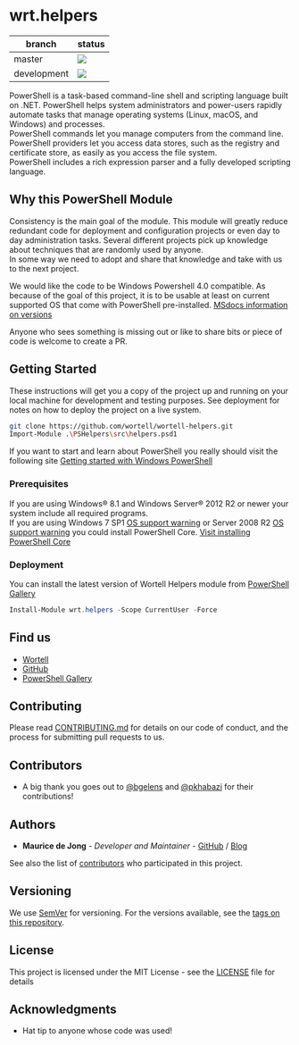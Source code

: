 # wrt.helpers

| branch      | status                                                                                              |
| ----------- | --------------------------------------------------------------------------------------------------- |
| master      | ![](https://github.com/wortell/wortell-helpers/workflows/Build-Module/badge.svg?branch=master)      |
| development | ![](https://github.com/wortell/wortell-helpers/workflows/Build-Module/badge.svg?branch=development) |


PowerShell is a task-based command-line shell and scripting language built on .NET. PowerShell helps system administrators and power-users rapidly automate tasks that manage operating systems (Linux, macOS, and Windows) and processes.  
PowerShell commands let you manage computers from the command line.  
PowerShell providers let you access data stores, such as the registry and certificate store, as easily as you access the file system.  
PowerShell includes a rich expression parser and a fully developed scripting language.

## Why this PowerShell Module
Consistency is the main goal of the module.  This module will greatly reduce redundant code for deployment and configuration projects or even day to day administration tasks.  Several different projects pick up knowledge about techniques that are randomly used by anyone.  
In some way we need to adopt and share that knowledge and take with us to the next project. 

We would like the code to be Windows Powershell 4.0 compatible. As because of the goal of this project, it is to be usable at least on current supported OS that come with PowerShell pre-installed. [MSdocs information on versions](https://docs.microsoft.com/en-us/powershell/scripting/install/windows-powershell-system-requirements)

Anyone who sees something is missing out or like to share bits or piece of code is welcome to create a PR. 

## Getting Started
These instructions will get you a copy of the project up and running on your local machine for development and testing purposes. See deployment for notes on how to deploy the project on a live system.  

```Bash
git clone https://github.com/wortell/wortell-helpers.git
Import-Module .\PSHelpers\src\helpers.psd1
```  

If you want to start and learn about PowerShell you really should visit the following site [Getting started with Windows PowerShell](https://docs.microsoft.com/powershell/scripting/getting-started/getting-started-with-windows-powershell)

### Prerequisites
If you are using Windows® 8.1 and Windows Server® 2012 R2 or newer your system include all required programs.  
If you are using Windows 7 SP1 [OS support warning](https://www.microsoft.com/windows/windows-7-end-of-life-support-information) or Server 2008 R2 [OS support warning](https://www.microsoft.com/cloud-platform/windows-server-2008) you could install PowerShell Core. [Visit installing PowerShell Core](https://docs.microsoft.com/powershell/scripting/install/installing-powershell-core-on-windows?view=powershell-7)  

### Deployment

You can install the latest version of Wortell Helpers module from [PowerShell Gallery](https://www.powershellgallery.com/packages/wrt-helpers)

```PowerShell
Install-Module wrt.helpers -Scope CurrentUser -Force
```  

## Find us

* [Wortell](https://security.wortell.nl/)
* [GitHub](https://github.com/wortell/wortell-helpers)
* [PowerShell Gallery](https://www.powershellgallery.com/packages/wrt.helpers)

## Contributing

Please read [CONTRIBUTING.md](CONTRIBUTING.md) for details on our code of conduct, and the process for submitting pull requests to us.

## Contributors

* A big thank you goes out to [@bgelens](https://github.com/bgelens) and [@pkhabazi](https://github.com/pkhabazi) for their contributions!

## Authors

* **Maurice de Jong** - *Developer and Maintainer* - [GitHub](https://github.com/MauRiEEZZZ) / [Blog](https://mcpforlife.com)

See also the list of [contributors](https://github.com/wortell/wortel-helpers/contributors) who participated in this project.

## Versioning

We use [SemVer](http://semver.org/) for versioning. For the versions available, see the [tags on this repository](https://github.com/wortell/wrtell-helpers/tags).

## License

This project is licensed under the MIT License - see the [LICENSE](LICENSE) file for details

## Acknowledgments

* Hat tip to anyone whose code was used!


